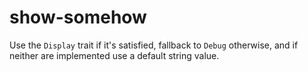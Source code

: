 # show-somehow

Use the `Display` trait if it's satisfied, fallback to `Debug` otherwise, and
if neither are implemented use a default string value.

